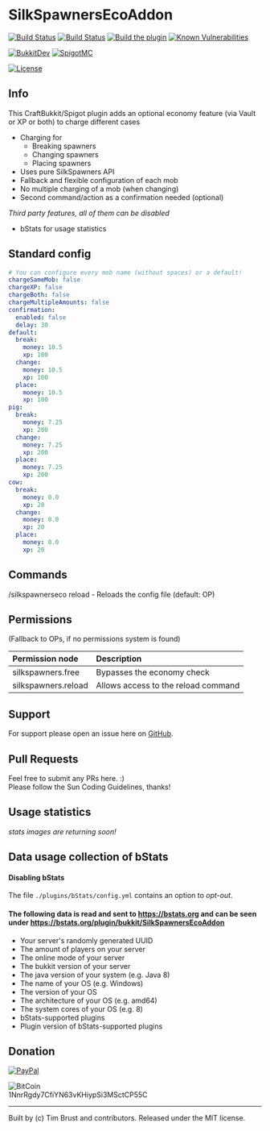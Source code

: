 # SilkSpawnersEcoAddon
[![Build Status](https://ci.dustplanet.de/job/SilkSpawnersEcoAddon/badge/icon)](https://ci.dustplanet.de/job/SilkSpawnersEcoAddon/)
[![Build Status](https://travis-ci.org/timbru31/SilkSpawnersEcoAddon.svg?branch=master)](https://travis-ci.org/timbru31/SilkSpawnersEcoAddon)
[![Build the plugin](https://github.com/timbru31/SilkSpawnersEcoAddon/workflows/Build%20the%20plugin/badge.svg)](https://github.com/timbru31/SilkSpawnersEcoAddon/actions?query=workflow%3A%22Build+the+plugin%22)
[![Known Vulnerabilities](https://snyk.io/test/github/timbru31/silkspawnersecoaddon/badge.svg)](https://snyk.io/test/github/timbru31/silkspawnersecoaddon)

[![BukkitDev](https://img.shields.io/badge/BukkitDev-v2.0.0-orange.svg)](https://dev.bukkit.org/projects/silkspawnersecoaddon)
[![SpigotMC](https://img.shields.io/badge/SpigotMC-v2.0.0-orange.svg)](https://www.spigotmc.org/resources/8089/)

[![License](https://img.shields.io/badge/License-MIT-blue.svg)](LICENSE)

## Info
This CraftBukkit/Spigot plugin adds an optional economy feature (via Vault or XP or both) to charge different cases
* Charging for
  * Breaking spawners
  * Changing spawners
  * Placing spawners
* Uses pure SilkSpawners API
* Fallback and flexible configuration of each mob
* No multiple charging of a mob (when changing)
* Second command/action as a confirmation needed (optional)

*Third party features, all of them can be disabled*
* bStats for usage statistics

## Standard config
```yaml
# You can configure every mob name (without spaces) or a default!
chargeSameMob: false
chargeXP: false
chargeBoth: false
chargeMultipleAmounts: false
confirmation:
  enabled: false
  delay: 30
default:
  break:
    money: 10.5
    xp: 100
  change:
    money: 10.5
    xp: 100
  place:
    money: 10.5
    xp: 100
pig:
  break:
    money: 7.25
    xp: 200
  change:
    money: 7.25
    xp: 200
  place:
    money: 7.25
    xp: 200
cow:
  break:
    money: 0.0
    xp: 20
  change:
    money: 0.0
    xp: 20
  place:
    money: 0.0
    xp: 20
```

## Commands
/silkspawnerseco reload - Reloads the config file (default: OP)

## Permissions
(Fallback to OPs, if no permissions system is found)

| Permission node     | Description                         |
|:--------------------|:------------------------------------|
| silkspawners.free   | Bypasses the economy check          |
| silkspawners.reload | Allows access to the reload command |

## Support
For support please open an issue here on [GitHub](https://github.com/timbru31/SilkSpawnersEcoAddon/issues/new).

## Pull Requests
Feel free to submit any PRs here. :)  
Please follow the Sun Coding Guidelines, thanks!

## Usage statistics
_stats images are returning soon!_

## Data usage collection of bStats

#### Disabling bStats
The file `./plugins/bStats/config.yml` contains an option to *opt-out*.

#### The following data is **read and sent** to https://bstats.org and can be seen under https://bstats.org/plugin/bukkit/SilkSpawnersEcoAddon
* Your server's randomly generated UUID
* The amount of players on your server
* The online mode of your server
* The bukkit version of your server
* The java version of your system (e.g. Java 8)
* The name of your OS (e.g. Windows)
* The version of your OS
* The architecture of your OS (e.g. amd64)
* The system cores of your OS (e.g. 8)
* bStats-supported plugins
* Plugin version of bStats-supported plugins

## Donation
[![PayPal](https://www.paypalobjects.com/en_US/i/btn/btn_donateCC_LG.gif "Donation via PayPal")](https://www.paypal.com/cgi-bin/webscr?cmd=_s-xclick&hosted_button_id=T9TEV7Q88B9M2)

![BitCoin](https://dustplanet.de/wp-content/uploads/2015/01/bitcoin-logo-plain.png "Donation via BitCoins")  
1NnrRgdy7CfiYN63vKHiypSi3MSctCP55C

---
Built by (c) Tim Brust and contributors. Released under the MIT license.
